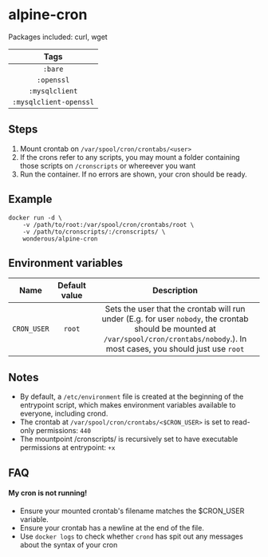 # alpine-cron

Packages included: curl, wget

| Tags |
|:-------:| 
| `:bare` | 
| `:openssl` | 
| `:mysqlclient` | 
| `:mysqlclient-openssl` |

## Steps
1. Mount crontab on `/var/spool/cron/crontabs/<user>`
2. If the crons refer to any scripts, you may mount a folder containing those scripts on `/cronscripts` or whereever you want
3. Run the container. If no errors are shown, your cron should be ready.

## Example

```
docker run -d \
    -v /path/to/root:/var/spool/cron/crontabs/root \
    -v /path/to/cronscripts/:/cronscripts/ \
    wonderous/alpine-cron
```

## Environment variables

| Name | Default value | Description
|:-------:|:---------------:|:---------:|
| `CRON_USER` | `root` | Sets the user that the crontab will run under (E.g. for user `nobody`, the crontab should be mounted at `/var/spool/cron/crontabs/nobody`.). In most cases, you should just use `root`

## Notes
- By default, a `/etc/environment` file is created at the beginning of the entrypoint script, which makes environment variables available to everyone, including crond.
- The crontab at `/var/spool/cron/crontabs/<$CRON_USER>` is set to read-only permissions: `440`
- The mountpoint /cronscripts/ is recursively set to have executable permissions at entrypoint: `+x`

## FAQ

#### My cron is not running!
 - Ensure your mounted crontab's filename matches the $CRON_USER variable.
 - Ensure your crontab has a newline at the end of the file.
 - Use `docker logs` to check whether `crond` has spit out any messages about the syntax of your cron
